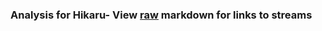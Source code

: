 ### Analysis for Hikaru- View [raw](https://raw.githubusercontent.com/microprediction/chess/main/analysis/hikaru/chess_blitz/locations.json) markdown for links to streams